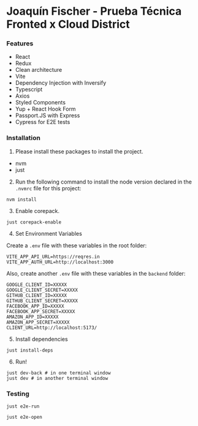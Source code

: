# Joaquín Fischer - Prueba Técnica Fronted x Cloud District

### Features

- React
- Redux
- Clean architecture
- Vite
- Dependency Injection with Inversify
- Typescript
- Axios
- Styled Components
- Yup + React Hook Form
- Passport.JS with Express
- Cypress for E2E tests


### Installation

1) Please install these packages to install the project.

- nvm
- just

2) Run the following command to install the node version declared in the `.nvmrc`
file for this project:

```shell
nvm install
```

3) Enable corepack.

```shell
just corepack-enable
```

4) Set Environment Variables

Create a `.env` file with these variables in the root folder:

```
VITE_APP_API_URL=https://reqres.in
VITE_APP_AUTH_URL=http://localhost:3000
```
Also, create another `.env` file with these variables in the `backend`  folder:
```
GOOGLE_CLIENT_ID=XXXXX
GOOGLE_CLIENT_SECRET=XXXXX
GITHUB_CLIENT_ID=XXXXX
GITHUB_CLIENT_SECRET=XXXXX
FACEBOOK_APP_ID=XXXXX
FACEBOOK_APP_SECRET=XXXXX
AMAZON_APP_ID=XXXXX
AMAZON_APP_SECRET=XXXXX
CLIENT_URL=http://localhost:5173/
```

5) Install dependencies

```shell
just install-deps
```

6) Run!

```shell
just dev-back # in one terminal window
just dev # in another terminal window
```

### Testing
```shell
just e2e-run
```
```shell
just e2e-open
```
